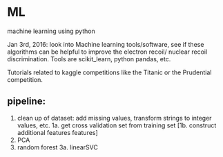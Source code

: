 # ML
machine learning using python

Jan 3rd, 2016:
look into Machine learning tools/software, see if these algorithms can be helpful to improve the electron recoil/ nuclear recoil discrimination.
Tools are scikit_learn, python pandas, etc.

Tutorials related to kaggle competitions like the Titanic or the Prudential competition.

pipeline:
---------
1. clean up of dataset: add missing values, transform strings to integer values, etc. 
1a. get cross validation set from training set
[1b. construct additional features features]
2. PCA
3. random forest
3a. linearSVC
